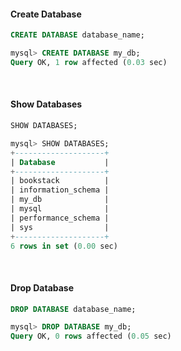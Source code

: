 #### **Create Database**
```sql
CREATE DATABASE database_name;
```
```sql
mysql> CREATE DATABASE my_db;
Query OK, 1 row affected (0.03 sec)
```
</br>

#### **Show Databases**
```sql
SHOW DATABASES;
```
```sql
mysql> SHOW DATABASES;
+--------------------+
| Database           |
+--------------------+
| bookstack          |
| information_schema |
| my_db              |
| mysql              |
| performance_schema |
| sys                |
+--------------------+
6 rows in set (0.00 sec)
```
</br>

#### **Drop Database**
```sql
DROP DATABASE database_name;
```
```sql
mysql> DROP DATABASE my_db;
Query OK, 0 rows affected (0.05 sec)
```
</br>
